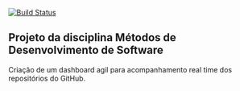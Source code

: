 [![Build Status](https://travis-ci.org/fga-eps-mds/2019.2-DashboardAgil.svg?branch=devel)](https://travis-ci.org/fga-eps-mds/2019.2-DashboardAgil)

## Projeto da disciplina Métodos de Desenvolvimento de Software
Criação de um dashboard agil para acompanhamento real time dos repositórios do GitHub. 

